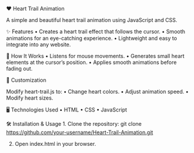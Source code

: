 ❤️ Heart Trail Animation

A simple and beautiful heart trail animation using JavaScript and CSS.

✨ Features
	•	Creates a heart trail effect that follows the cursor.
	•	Smooth animations for an eye-catching experience.
	•	Lightweight and easy to integrate into any website.

 📝 How It Works
	•	Listens for mouse movements.
	•	Generates small heart elements at the cursor’s position.
	•	Applies smooth animations before fading out.

 🔧 Customization

Modify heart-trail.js to:
	•	Change heart colors.
	•	Adjust animation speed.
	•	Modify heart sizes.

🖥️ Technologies Used
	•	HTML
	•	CSS
	•	JavaScript
 
🛠️ Installation & Usage
	1.	Clone the repository:
 git clone https://github.com/your-username/Heart-Trail-Animation.git

  2.	Open index.html in your browser.
